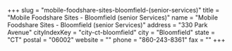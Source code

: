+++
slug = "mobile-foodshare-sites-bloomfield-(senior-services)"
title = "Mobile Foodshare Sites - Bloomfield (senior Services)"
name = "Mobile Foodshare Sites - Bloomfield (senior Services)"
address = "330 Park Avenue"
cityIndexKey = "city-ct-bloomfield"
city = "Bloomfield"
state = "CT"
postal = "06002"
website = ""
phone = "860-243-8361"
fax = ""
+++

